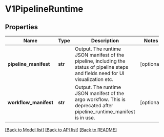 # V1PipelineRuntime

## Properties
Name | Type | Description | Notes
------------ | ------------- | ------------- | -------------
**pipeline_manifest** | **str** | Output. The runtime JSON manifest of the pipeline, including the status of pipeline steps and fields need for UI visualization etc. | [optional] 
**workflow_manifest** | **str** | Output. The runtime JSON manifest of the argo workflow. This is deprecated after pipeline_runtime_manifest is in use. | [optional] 

[[Back to Model list]](../README.md#documentation-for-models) [[Back to API list]](../README.md#documentation-for-api-endpoints) [[Back to README]](../README.md)


